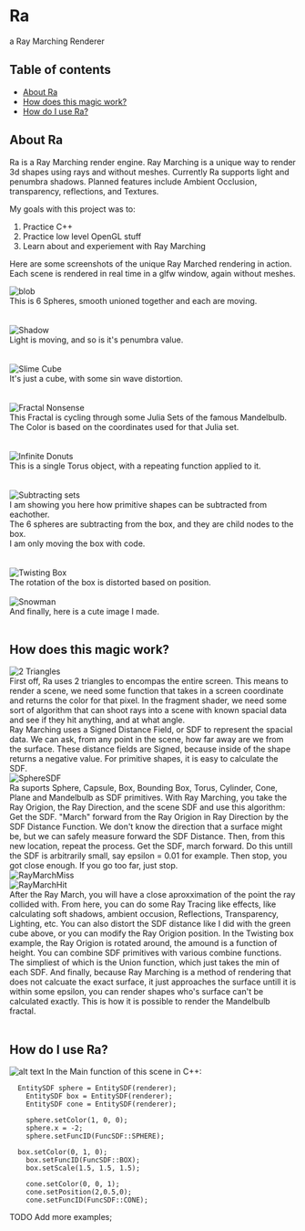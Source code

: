 # Ra
a Ray Marching Renderer

## Table of contents
* [About Ra](#About-Ra)
* [How does this magic work?](#How-does-this-magic-work)
* [How do I use Ra?](#How-do-I-use-Ra?)

## About Ra
Ra is a Ray Marching render engine. Ray Marching is a unique way to render 3d shapes 
using rays and without meshes. Currently Ra supports light and penumbra shadows.
Planned features include Ambient Occlusion, transparency, reflections, and Textures.

My goals with this project was to:
1) Practice C++
2) Practice low level OpenGL stuff
3) Learn about and experiement with Ray Marching

Here are some screenshots of the unique Ray Marched rendering in action.
Each scene is rendered in real time in a glfw window, again without meshes.  

![blob](https://imgur.com/sBvJpzy.gif)  
This is 6 Spheres, smooth unioned together and each are moving.  
<br />
<br />
![Shadow](https://imgur.com/KlXvIjW.gif)  
Light is moving, and so is it's penumbra value.  
<br />
<br />
![Slime Cube](https://imgur.com/9ZLggEj.gif)  
It's just a cube, with some sin wave distortion.  
<br />
<br />
![Fractal Nonsense](https://imgur.com/cmL4STj.gif)  
This Fractal is cycling through some Julia Sets of the famous Mandelbulb.  
The Color is based on the coordinates used for that Julia set.  
<br />
<br />
![Infinite Donuts](https://imgur.com/pOOhabN.gif)  
This is a single Torus object, with a repeating function applied to it.  
<br />
<br />
![Subtracting sets](https://imgur.com/6X5e0vi.gif)  
I am showing you here how primitive shapes can be subtracted from eachother.  
The 6 spheres are subtracting from the box, and they are child nodes to the box.  
I am only moving the box with code.  
<br />
<br />
![Twisting Box](https://imgur.com/EftbKMF.gif)  
The rotation of the box is distorted based on position. 
<br />
<br />
![Snowman](https://imgur.com/AIt8QfD.gif)  
And finally, here is a cute image I made.
<br />
<br />
## How does this magic work?
![2 Triangles](https://imgur.com/mf2Gm19.gif)  
First off, Ra uses 2 triangles to encompas the entire screen.
This means to render a scene, we need some function that 
takes in a screen coordinate and returns the color for that pixel.
In the fragment shader, we need some sort of algorithm that can
shoot rays into a scene with known spacial data and see if they hit anything, and at what angle.
<br />
Ray Marching uses a Signed Distance Field, or SDF to represent the spacial data. 
We can ask, from any point in the scene, how far away are we from the surface.
These distance fields are Signed, because inside of the shape returns a negative value.
For primitive shapes, it is easy to calculate the SDF.  
![SphereSDF](https://imgur.com/kj4py8C.gif)  
Ra suports Sphere, Capsule, Box, Bounding Box, Torus, Cylinder, Cone, Plane and Mandelbulb as SDF primitives.
With Ray Marching, you take the Ray Origion, the Ray Direction, and the scene SDF and use this algorithm:
Get the SDF. "March" forward from the Ray Origion in Ray Direction by the SDF Distance Function. We don't know
the direction that a surface might be, but we can safely measure forward the SDF Distance.
Then, from this new location, repeat the process. Get the SDF, march forward. Do this untill the SDF is arbitrarily small,
say epsilon = 0.01 for example. Then stop, you got close enough. If you go too far, just stop.  
![RayMarchMiss](https://imgur.com/A3cSS7l.gif)  
![RayMarchHit](https://imgur.com/kIWqyZk.gif)  
After the Ray March, you will have a close aproxximation of the point the ray collided with.
From here, you can do some Ray Tracing like effects, like calculating soft shadows, ambient occusion,
Reflections, Transparency, Lighting, etc. You can also distort the SDF distance like I did with the green cube above, or you can modify the Ray Origion position.
In the Twisting box example, the Ray Origion is rotated around, the amound is a function of height. You can combine SDF primitives with various combine functions.
The simpliest of which is the Union function, which just takes the min of each SDF. 
And finally, because Ray Marching is a method of rendering that does not calcuate the exact surface, it just approaches the surface untill it is within some 
epsilon, you can render shapes who's surface can't be calculated exactly. This is how it is possible to render the Mandelbulb fractal.
<br />
<br />

## How do I use Ra?
![alt text](https://imgur.com/ODeeMJh.png)
In the Main function of this scene in C++:
```
  EntitySDF sphere = EntitySDF(renderer);
	EntitySDF box = EntitySDF(renderer);
	EntitySDF cone = EntitySDF(renderer);

	sphere.setColor(1, 0, 0);
	sphere.x = -2;
	sphere.setFuncID(FuncSDF::SPHERE);

  box.setColor(0, 1, 0);
	box.setFuncID(FuncSDF::BOX);
	box.setScale(1.5, 1.5, 1.5);

	cone.setColor(0, 0, 1);
	cone.setPosition(2,0.5,0);
	cone.setFuncID(FuncSDF::CONE);
```
TODO Add more examples;
